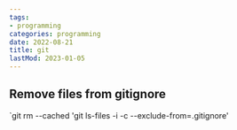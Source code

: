 ```yaml
---
tags:
- programming
categories: programming
date: 2022-08-21
title: git
lastMod: 2023-01-05
---
```

## Remove files from gitignore

`git rm --cached 'git ls-files -i -c --exclude-from=.gitignore'
